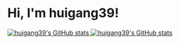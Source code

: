 # Hi, I'm huigang39!
[![huigang39's GitHub stats](https://github-readme-stats.vercel.app/api?username=huigang39&show_icons=true)
![huigang39's GitHub stats](https://github-readme-stats.vercel.app/api?username=huigang39)](https://github.com/anuraghazra/github-readme-stats)
